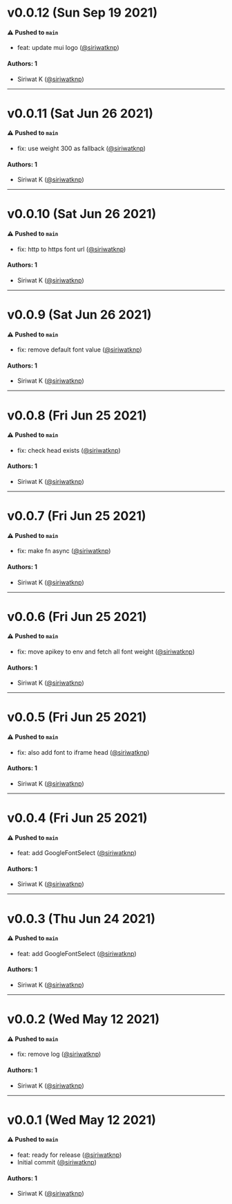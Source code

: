 # v0.0.12 (Sun Sep 19 2021)

#### ⚠️ Pushed to `main`

- feat: update mui logo ([@siriwatknp](https://github.com/siriwatknp))

#### Authors: 1

- Siriwat K ([@siriwatknp](https://github.com/siriwatknp))

---

# v0.0.11 (Sat Jun 26 2021)

#### ⚠️ Pushed to `main`

- fix: use weight 300 as fallback ([@siriwatknp](https://github.com/siriwatknp))

#### Authors: 1

- Siriwat K ([@siriwatknp](https://github.com/siriwatknp))

---

# v0.0.10 (Sat Jun 26 2021)

#### ⚠️ Pushed to `main`

- fix: http to https font url ([@siriwatknp](https://github.com/siriwatknp))

#### Authors: 1

- Siriwat K ([@siriwatknp](https://github.com/siriwatknp))

---

# v0.0.9 (Sat Jun 26 2021)

#### ⚠️ Pushed to `main`

- fix: remove default font value ([@siriwatknp](https://github.com/siriwatknp))

#### Authors: 1

- Siriwat K ([@siriwatknp](https://github.com/siriwatknp))

---

# v0.0.8 (Fri Jun 25 2021)

#### ⚠️ Pushed to `main`

- fix: check head exists ([@siriwatknp](https://github.com/siriwatknp))

#### Authors: 1

- Siriwat K ([@siriwatknp](https://github.com/siriwatknp))

---

# v0.0.7 (Fri Jun 25 2021)

#### ⚠️ Pushed to `main`

- fix: make fn async ([@siriwatknp](https://github.com/siriwatknp))

#### Authors: 1

- Siriwat K ([@siriwatknp](https://github.com/siriwatknp))

---

# v0.0.6 (Fri Jun 25 2021)

#### ⚠️ Pushed to `main`

- fix: move apikey to env and fetch all font weight ([@siriwatknp](https://github.com/siriwatknp))

#### Authors: 1

- Siriwat K ([@siriwatknp](https://github.com/siriwatknp))

---

# v0.0.5 (Fri Jun 25 2021)

#### ⚠️ Pushed to `main`

- fix: also add font to iframe head ([@siriwatknp](https://github.com/siriwatknp))

#### Authors: 1

- Siriwat K ([@siriwatknp](https://github.com/siriwatknp))

---

# v0.0.4 (Fri Jun 25 2021)

#### ⚠️ Pushed to `main`

- feat: add GoogleFontSelect ([@siriwatknp](https://github.com/siriwatknp))

#### Authors: 1

- Siriwat K ([@siriwatknp](https://github.com/siriwatknp))

---

# v0.0.3 (Thu Jun 24 2021)

#### ⚠️ Pushed to `main`

- feat: add GoogleFontSelect ([@siriwatknp](https://github.com/siriwatknp))

#### Authors: 1

- Siriwat K ([@siriwatknp](https://github.com/siriwatknp))

---

# v0.0.2 (Wed May 12 2021)

#### ⚠️ Pushed to `main`

- fix: remove log ([@siriwatknp](https://github.com/siriwatknp))

#### Authors: 1

- Siriwat K ([@siriwatknp](https://github.com/siriwatknp))

---

# v0.0.1 (Wed May 12 2021)

#### ⚠️ Pushed to `main`

- feat: ready for release ([@siriwatknp](https://github.com/siriwatknp))
- Initial commit ([@siriwatknp](https://github.com/siriwatknp))

#### Authors: 1

- Siriwat K ([@siriwatknp](https://github.com/siriwatknp))
